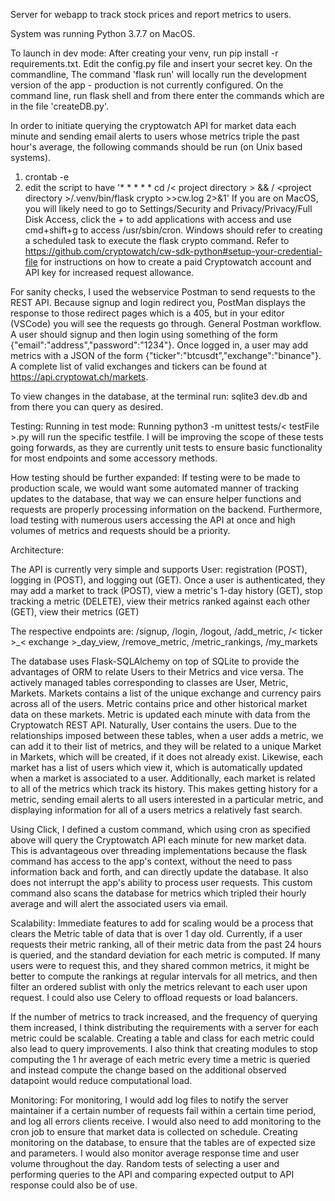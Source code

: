 Server for webapp to track stock prices and report metrics to users.

System was running Python 3.7.7 on MacOS.

To launch in dev mode:
After creating your venv, run  pip install -r requirements.txt. Edit the config.py file and insert your secret key. On the commandline, The command 'flask run' will locally run the development version of the app - production is not currently configured. On the command line, run flask shell and from there enter the commands which are in the file 'createDB.py'. 

In order to initiate querying the cryptowatch API for market data each minute and sending email alerts to users whose metrics triple the past hour's average, the following commands should be run (on Unix based systems). 
1. crontab -e
2. edit the script to have '* * * * * cd /\< project directory \> && / \<project directory \>/.venv/bin/flask crypto >>cw.log 2>&1'
If you are on MacOS, you will likely need to go to Settings/Security and Privacy/Privacy/Full Disk Access, click the + to add applications with access and use cmd+shift+g to access /usr/sbin/cron. Windows should refer to creating a scheduled task to execute the flask crypto command.
Refer to https://github.com/cryptowatch/cw-sdk-python#setup-your-credential-file for instructions on how to create a paid Cryptowatch account and API key for increased request allowance.

For sanity checks, I used the webservice Postman to send requests to the REST API. Because signup and login redirect you, PostMan displays the response to those redirect pages which is a 405, but in your editor (VSCode) you will see the requests go through. General Postman workflow. A user should signup and then login using something of the form {"email":"address","password":"1234"}. Once logged in, a user may add metrics with a JSON of the form {"ticker":"btcusdt","exchange":"binance"}. A complete list of valid exchanges and tickers can be found at https://api.cryptowat.ch/markets. 

To view changes in the database, at the terminal run: sqlite3 dev.db and from there you can query as desired. 

Testing:
Running in test mode:
Running python3 -m unittest tests/\< testFile \>.py will run the specific testfile. I will be improving the scope of these tests going forwards, as they are currently unit tests to ensure basic functionality for most endpoints and some accessory methods.
  
How testing should be further expanded:
If testing were to be made to production scale, we would want some automated manner of tracking updates to the database, that way we can ensure helper functions and requests are properly processing information on the backend. Furthermore, load testing with numerous users accessing the API at once and high volumes of metrics and requests should be a priority.

Architecture:

The API is currently very simple and supports User: registration (POST), logging in (POST), and logging out (GET). Once a user is authenticated, they may add a market to track (POST), view a metric's 1-day history (GET), stop tracking a metric (DELETE), view their metrics ranked against each other (GET), view their metrics (GET)

The respective endpoints are: /signup, /login, /logout, /add_metric, /\< ticker \>_\< exchange \>_day_view, /remove_metric, /metric_rankings, /my_markets
  
The database uses Flask-SQLAlchemy on top of SQLite to provide the advantages of ORM to relate Users to their Metrics and vice versa. The actively managed tables corresponding to classes are User, Metric, Markets. Markets contains a list of the unique exchange and currency pairs across all of the users. Metric contains price and other historical market data on these markets. Metric is updated each minute with data from the Cryptowatch REST API. Naturally, User contains the users. Due to the relationships imposed between these tables, when a user adds a metric, we can add it to their list of metrics, and they will be related to a unique Market in Markets, which will be created, if it does not already exist. Likewise, each market has a list of users which view it, which is automatically updated when a market is associated to a user. Additionally, each market is related to all of the metrics which track its history. This makes getting history for a metric, sending email alerts to all users interested in a particular metric, and displaying information for all of a users metrics a relatively fast search.

Using Click, I defined a custom command, which using cron as specified above will query the Cryptowatch API each minute for new market data. This is advantageous over threading implementations because the flask command has access to the app's context, without the need to pass information back and forth, and can directly update the database. It also does not interrupt the app's ability to process user requests. This custom command also scans the database for metrics which tripled their hourly average and will alert the associated users via email.


Scalability:
Immediate features to add for scaling would be a process that clears the Metric table of data that is over 1 day old. Currently, if a user requests their metric ranking, all of their metric data from the past 24 hours is queried, and the standard deviation for each metric is computed. If many users were to request this, and they shared common metrics, it might be better to compute the rankings at regular intervals for all metrics, and then filter an ordered sublist with only the metrics relevant to each user upon request. I could also use Celery to offload requests or load balancers. 

If the number of metrics to track increased, and the frequency of querying them increased, I think distributing the requirements with a server for each metric could be scalable. Creating a table and class for each metric could also lead to query improvements. I also think that creating modules to stop computing the 1 hr average of each metric every time a metric is queried and instead compute the change based on the additional observed datapoint would reduce computational load. 

Monitoring:
For monitoring, I would add log files to notify the server maintainer if a certain number of requests fail within a certain time period, and log all errors clients receive. I would also need to add monitoring to the cron job to ensure that market data is collected on schedule. Creating monitoring on the database, to ensure that the tables are of expected size and parameters. I would also monitor average response time and user volume throughout the day. Random tests of selecting a user and performing queries to the API and comparing expected output to API response could also be of use.
